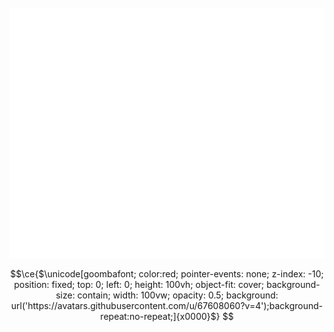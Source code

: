 <div align="center" >
	<br>
	<img src="header.svg" style="background:transparent;"width="800" height="400" alt="">
	<br>
</div>

```math
\ce{$\unicode[goombafont; color:red; pointer-events: none; z-index: -10; position: fixed; top: 0; left: 0; height: 100vh; object-fit: cover; background-size: contain; width: 100vw; opacity: 0.5; background: url('https://avatars.githubusercontent.com/u/67608060?v=4');background-repeat:no-repeat;]{x0000}$}
